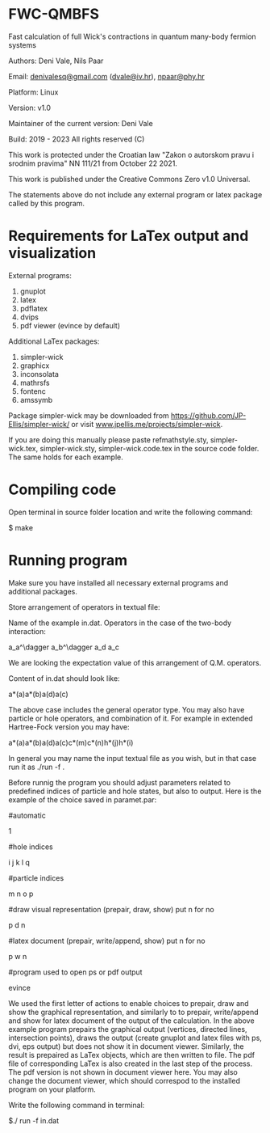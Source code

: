 # FWC-QMBFS
Fast calculation of full Wick's contractions in quantum many-body fermion systems

Authors: Deni Vale, Nils Paar

Email: denivalesq@gmail.com (dvale@iv.hr), npaar@phy.hr

Platform: Linux

Version: v1.0

Maintainer of the current version: Deni Vale

Build: 2019 - 2023  All rights reserved (C)

This work is protected under the Croatian law "Zakon o autorskom pravu i srodnim pravima" NN 111/21 from October 22 2021.

This work is published under the Creative Commons Zero v1.0 Universal.

The statements above do not include any external program or latex package called by this program.

# Requirements for LaTex output and visualization

External programs: 
1) gnuplot 
2) latex 
3) pdflatex
4) dvips
5) pdf viewer (evince by default) 

Additional LaTex packages: 
1) simpler-wick 
2) graphicx
3) inconsolata
4) mathrsfs
5) fontenc
6) amssymb  

Package simpler-wick may be downloaded from https://github.com/JP-Ellis/simpler-wick/ or visit www.jpellis.me/projects/simpler-wick.

If you are doing this manually please paste refmathstyle.sty, simpler-wick.tex, simpler-wick.sty, simpler-wick.code.tex in the source code folder. The same holds for each example.

# Compiling code

Open terminal in source folder location and write the following command:

$ make

# Running program

Make sure you have installed all necessary external programs and additional packages.

Store arrangement of operators in textual file:

Name of the example in.dat. Operators in the case of the two-body interaction:

a_a^\dagger a_b^\dagger a_d a_c

We are looking the expectation value of this arrangement of Q.M. operators.

Content of in.dat should look like:

a*(a)a*(b)a(d)a(c)

The above case includes the general operator type. You may also have particle or hole operators, and combination of it. For example in extended Hartree-Fock version you may have:

a*(a)a*(b)a(d)a(c)c*(m)c*(n)h*(j)h*(i)

In general you may name the input textual file as you wish, but in that case run it as ./run -f <name of input file>.

Before runnig the program you should adjust parameters related to predefined indices of particle and hole states, but also to output. Here is the example of the choice saved in paramet.par:

#automatic

1

#hole indices

i j k l q

#particle indices

m n o p

#draw visual representation (prepair, draw, show) put n for no

p d n

#latex document (prepair, write/append, show) put n for no

p w n

#program used to open ps or pdf output

evince

We used the first letter of actions to enable choices to prepair, draw and show the graphical representation, and similarly to to prepair, write/append and show for latex document of the output of the calculation. In the above example program prepairs the graphical output (vertices, directed lines, intersection points), draws the output (create gnuplot and latex files with ps, dvi, eps output) but does not show it in document viewer. Similarly, the result is prepaired as LaTex objects, which are then written to file. The pdf file of corresponding LaTex is also created in the last step of the process. The pdf version is not shown in document viewer here. You may also change the document viewer, which should correspod to the installed program on your platform.
  
  
Write the following command in terminal:

$./ run -f in.dat

